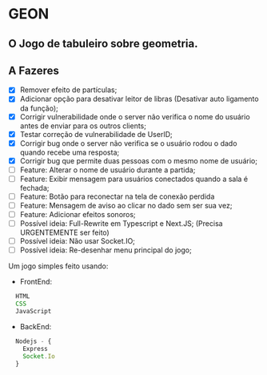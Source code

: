# GEON

## O Jogo de tabuleiro sobre geometria.

## A Fazeres

- [X] Remover efeito de partículas;
- [X] Adicionar opção para desativar leitor de libras (Desativar auto ligamento da função);
- [X] Corrigir vulnerabilidade onde o server não verifica o nome do usuário antes de enviar para os outros clients;
- [X] Testar correção de vulnerabilidade de UserID;
- [X] Corrigir bug onde o server não verifica se o usuário rodou o dado quando recebe uma resposta;
- [X] Corrigir bug que permite duas pessoas com o mesmo nome de usuário;
- [ ] Feature: Alterar o nome de usuário durante a partida;
- [ ] Feature: Exibir mensagem para usuários conectados quando a sala é fechada;
- [ ] Feature: Botão para reconectar na tela de conexão perdida
- [ ] Feature: Mensagem de aviso ao clicar no dado sem ser sua vez;
- [ ] Feature: Adicionar efeitos sonoros;
- [ ] Possível ideia: Full-Rewrite em Typescript e Next.JS; (Precisa URGENTEMENTE ser feito)
- [ ] Possível ideia: Não usar Socket.IO;
- [ ] Possível ideia: Re-desenhar menu principal do jogo;

Um jogo simples feito usando:

- FrontEnd:

```javascript
  HTML
  CSS
  JavaScript
```

- BackEnd:

```javascript
  Nodejs - {
    Express
    Socket.Io
  }
```
